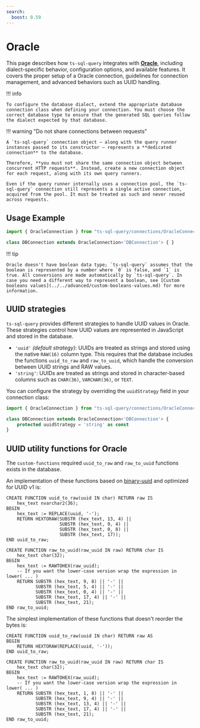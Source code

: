 ```yaml
---
search:
  boost: 0.59
---
```

# Oracle

This page describes how `ts-sql-query` integrates with **[Oracle](https://www.oracle.com/database/)**, including dialect-specific behavior, configuration options, and available features. It covers the proper setup of a Oracle connection, guidelines for connection management, and advanced behaviors such as UUID handling.

!!! info

    To configure the database dialect, extend the appropriate database connection class when defining your connection. You must choose the correct database type to ensure that the generated SQL queries follow the dialect expected by that database.

!!! warning "Do not share connections between requests"

    A `ts-sql-query` connection object — along with the query runner instances passed to its constructor — represents a **dedicated connection** to the database.

    Therefore, **you must not share the same connection object between concurrent HTTP requests**. Instead, create a new connection object for each request, along with its own query runners.

    Even if the query runner internally uses a connection pool, the `ts-sql-query` connection still represents a single active connection, acquired from the pool. It must be treated as such and never reused across requests.

## Usage Example

```ts
import { OracleConnection } from "ts-sql-query/connections/OracleConnection";

class DBConnection extends OracleConnection<'DBConnection'> { }
```

!!! tip

    Oracle doesn't have boolean data type; `ts-sql-query` assumes that the boolean is represented by a number where `0` is false, and `1` is true. All conversions are made automatically by `ts-sql-query`. In case you need a different way to represent a boolean, see [Custom booleans values](../../advanced/custom-booleans-values.md) for more information.

## UUID strategies

`ts-sql-query` provides different strategies to handle UUID values in Oracle. These strategies control how UUID values are represented in JavaScript and stored in the database.

- `'uuid'` *(default strategy)*: UUIDs are treated as strings and stored using the native `RAW(16)` column type. This requires that the database includes the functions `uuid_to_raw` and `raw_to_uuid`, which handle the conversion between UUID strings and RAW values.
- `'string'`: UUIDs are treated as strings and stored in character-based columns such as `CHAR(36)`, `VARCHAR(36)`, or `TEXT`.

You can configure the strategy by overriding the `uuidStrategy` field in your connection class:

```ts
import { OracleConnection } from "ts-sql-query/connections/OracleConnection";

class DBConnection extends OracleConnection<'DBConnection'> {
    protected uuidStrategy = 'string' as const
}
```

## UUID utility functions for Oracle

The `custom-functions` required `uuid_to_raw` and `raw_to_uuid` functions exists in the database.

An implementation of these functions based on [binary-uuid](https://github.com/odo-network/binary-uuid) and optimized for UUID v1 is:

```oracle
CREATE FUNCTION uuid_to_raw(uuid IN char) RETURN raw IS
	hex_text nvarchar2(36);
BEGIN 
	hex_text := REPLACE(uuid, '-');
	RETURN HEXTORAW(SUBSTR (hex_text, 13, 4) || 
                    SUBSTR (hex_text, 9, 4) || 
                    SUBSTR (hex_text, 0, 8) || 
                    SUBSTR (hex_text, 17));
END uuid_to_raw;

CREATE FUNCTION raw_to_uuid(raw_uuid IN raw) RETURN char IS
	hex_text char(32);
BEGIN 
	hex_text := RAWTOHEX(raw_uuid);
    -- If you want the lower-case version wrap the expression in lower( ... )
    RETURN SUBSTR (hex_text, 9, 8) || '-' || 
           SUBSTR (hex_text, 5, 4) || '-' || 
           SUBSTR (hex_text, 0, 4) || '-' || 
           SUBSTR (hex_text, 17, 4) || '-' || 
           SUBSTR (hex_text, 21);
END raw_to_uuid;
```

The simplest implementation of these functions that doesn't reorder the bytes is:

```oracle
CREATE FUNCTION uuid_to_raw(uuid IN char) RETURN raw AS
BEGIN 
    RETURN HEXTORAW(REPLACE(uuid, '-'));
END uuid_to_raw;

CREATE FUNCTION raw_to_uuid(raw_uuid IN raw) RETURN char IS
	hex_text char(32);
BEGIN 
	hex_text := RAWTOHEX(raw_uuid);
    -- If you want the lower-case version wrap the expression in lower( ... )
    RETURN SUBSTR (hex_text, 1, 8) || '-' || 
           SUBSTR (hex_text, 9, 4) || '-' || 
           SUBSTR (hex_text, 13, 4) || '-' || 
           SUBSTR (hex_text, 17, 4) || '-' || 
           SUBSTR (hex_text, 21);
END raw_to_uuid;
```
